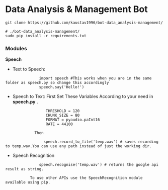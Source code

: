 # Data Analysis & Management Bot
```
git clone https://github.com/kaustav1996/bot-data_analysis-management/
```


```
# ./bot-data_analysis-management/
sudo pip install -r requirements.txt
```
### Modules
**Speech**
* Text to Speech:

```
               import speech #This works when you are in the same folder as speech.py so change this accordingly
               speech.say('Hello!')
```

* Speech to Text:
                 First Set These Variables According to your need in **speech.py** .
```
                  THRESHOLD = 120
                  CHUNK_SIZE = 80
                  FORMAT = pyaudio.paInt16
                  RATE = 44100
```
                 Then
```
                 speech.record_to_file('temp.wav') # saves recording to temp.wav.You can use any path instead of just the working dir.
```
 * Speech Recognition
```
               speech.recognise('temp.wav') # returns the google api result as string.
```
               To use other APIs use the SpeechRecognition module available using pip.
